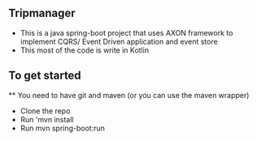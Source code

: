 ## Tripmanager

* This is a java spring-boot project that uses AXON framework to implement CQRS/ Event Driven application and event store
* This most of the code is write in Kotlin

## To get started
** You need to have git and maven (or you can use the maven wrapper)
* Clone the repo
* Run 'mvn install
* Run mvn spring-boot:run




